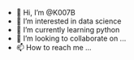 - 👋 Hi, I’m @K007B
- 👀 I’m interested in data science 
- 🌱 I’m currently learning python
- 💞️ I’m looking to collaborate on ...
- 📫 How to reach me ...

<!---
K007B/K007B is a ✨ special ✨ repository because its `README.md` (this file) appears on your GitHub profile.
You can click the Preview link to take a look at your changes.
--->

